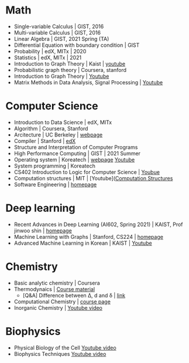 # Math
- Single-variable Calculus | GIST, 2016
- Multi-variable Calculus | GIST, 2016
- Linear Algebra | GIST, 2021 Spring (TA)
- Differential Equation with boundary condition | GIST
- Probability | edX, MITx | 2020
- Statistics | edX, MITx | 2021
- Introduction to Graph Theory | Kaist | [youtube](https://www.youtube.com/playlist?list=PLtdCUqgs4lwZa8PDMhhWmFxG615rT8Y4h)
- Probabilistic graph theory | Coursera, stanford
- Introduction to Graph Theory | [Youtube](https://www.youtube.com/playlist?list=PLtdCUqgs4lwZa8PDMhhWmFxG615rT8Y4h)
- Matrix Methods in Data Analysis, Signal Processing | [Youtube](https://www.youtube.com/playlist?list=PLUl4u3cNGP63oMNUHXqIUcrkS2PivhN3k)
# Computer Science
- Introduction to Data Science | edX, MITx
- Algorithm | Coursera, Stanford
- Arcitecture | UC Berkeley | [webpage](https://cs61a.org/)
- Compiler | Stanford | [edX](https://www.edx.org/course/compilers?webview=false&campaign=Compilers&source=edx&product_category=course&placement_url=https%3A%2F%2Fwww.edx.org%2Fschool%2Fstanfordonline)
- Structure and Interpretation of Computer Programs
- High Performance Computing | GIST | 2021 Summer
- Operating system | Koreatech | [webpage](https://hpckoreatech.notion.site/Operating-System-CSE132-2023-b8aa98fe69cc4a8cb950051a04bc35ca) [Youtube](https://www.youtube.com/playlist?list=PLBrGAFAIyf5rby7QylRc6JxU5lzQ9c4tN)
- System programming | Koreatech
- CS402 Introduction to Logic for Computer Science | [Youbue](https://www.youtube.com/playlist?list=PLvV9DPeJV9xzhy0Ti3P4DrfmtfXfLalW6)
- Computation structures | MIT | [Youtube]([Computation Structures](https://www.youtube.com/playlist?list=PLUl4u3cNGP62WVs95MNq3dQBqY2vGOtQ2)
- Software Engineering | [homepage](https://www.cs.cornell.edu/courses/cs5150/2017sp/lectures.html)
# Deep learning
- Recent Advances in Deep Learning (AI602, Spring 2021) | KAIST, Prof jinwoo shin | [homepage](https://alinlab.kaist.ac.kr/ai602_2021.html)
- Machine Learning with Graphs | Stanford, CS224 | [homepage](http://web.stanford.edu/class/cs224w/)
- Advanced Machine Learning in Korean | KAIST | [Youtube](https://www.youtube.com/watch?v=4w1lidx6mV4&list=PLbhbGI_ppZIRPeAjprW9u9A46IJlGFdLn&ab_channel=AAILabKaist)

# Chemistry
- Basic analytic chemistry | Coursera 
- Thermodynaics | [Course material](https://itp.uni-frankfurt.de/~gros/Vorlesungen/TD/)
  - [Q&A] Difference between Δ, d and δ | [link](https://physics.stackexchange.com/questions/65724/difference-between-delta-d-and-delta)
- Computational Chemistry | [course page](http://pollux.chem.umn.edu/8021/)
- Inorganic Chemistry | [Youtube video](https://www.youtube.com/playlist?list=PLqOZ6FD_RQ7kGnKLTbdwZ3IGVNXK43k7S)
# Biophysics
- Physical Biology of the Cell [Youtube video](https://www.youtube.com/playlist?list=PLc9OywcOxjzKqP_npfSyrQfq6_-S5juFA)
- Biophysics Techniques [Youtube video](https://www.youtube.com/watch?v=mPg_PgbjRN8&list=PLQbPquAyEw4dQ3zOLrdS1eF_KJJbUUyBx&index=7&ab_channel=MRCLaboratoryofMolecularBiology)
